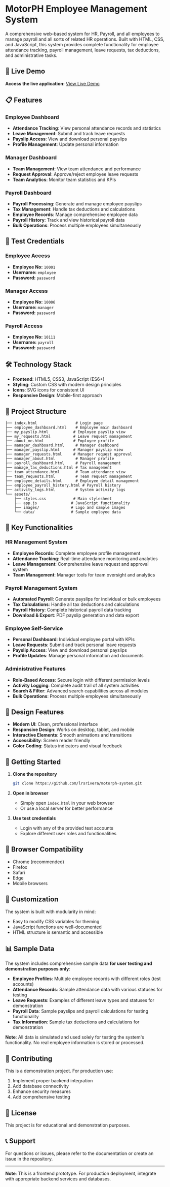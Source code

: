 # MotorPH Employee Management System

A comprehensive web-based system for HR, Payroll, and all employees to manage payroll and all sorts of related HR operations. Built with HTML, CSS, and JavaScript, this system provides complete functionality for employee attendance tracking, payroll management, leave requests, tax deductions, and administrative tasks.

## 🚀 Live Demo

**Access the live application:** [View Live Demo](https://lrsrivera.github.io/motorph-system/)

## 📋 Features

### Employee Dashboard
- **Attendance Tracking**: View personal attendance records and statistics
- **Leave Management**: Submit and track leave requests
- **Payslip Access**: View and download personal payslips
- **Profile Management**: Update personal information

### Manager Dashboard
- **Team Management**: View team attendance and performance
- **Request Approval**: Approve/reject employee leave requests
- **Team Analytics**: Monitor team statistics and KPIs

### Payroll Dashboard
- **Payroll Processing**: Generate and manage employee payslips
- **Tax Management**: Handle tax deductions and calculations
- **Employee Records**: Manage comprehensive employee data
- **Payroll History**: Track and view historical payroll data
- **Bulk Operations**: Process multiple employees simultaneously

## 🔐 Test Credentials

### Employee Access
- **Employee No:** `10001`
- **Username:** `employee`
- **Password:** `password`

### Manager Access
- **Employee No:** `10006`
- **Username:** `manager`
- **Password:** `password`

### Payroll Access
- **Employee No:** `10111`
- **Username:** `payroll`
- **Password:** `password`

## 🛠️ Technology Stack

- **Frontend**: HTML5, CSS3, JavaScript (ES6+)
- **Styling**: Custom CSS with modern design principles
- **Icons**: SVG icons for consistent UI
- **Responsive Design**: Mobile-first approach

## 📁 Project Structure

```
├── index.html                 # Login page
├── employee_dashboard.html    # Employee main dashboard
├── my_payslip.html           # Employee payslip view
├── my_requests.html          # Leave request management
├── about_me.html             # Employee profile
├── manager_dashboard.html     # Manager dashboard
├── manager_payslip.html      # Manager payslip view
├── manager_requests.html     # Manager request approval
├── manager_about.html         # Manager profile
├── payroll_dashboard.html     # Payroll management
├── manage_tax_deductions.html # Tax management
├── team_attendance.html       # Team attendance view
├── team_requests.html         # Team request management
├── employee_details.html      # Employee detail management
├── employee_payroll_history.html # Payroll history
├── activity_logs.html         # System activity logs
└── assets/
    ├── styles.css            # Main stylesheet
    ├── app.js               # JavaScript functionality
    ├── images/              # Logo and sample images
    └── data/                # Sample employee data
```

## 🎯 Key Functionalities

### HR Management System
- **Employee Records**: Complete employee profile management
- **Attendance Tracking**: Real-time attendance monitoring and analytics
- **Leave Management**: Comprehensive leave request and approval system
- **Team Management**: Manager tools for team oversight and analytics

### Payroll Management System
- **Automated Payroll**: Generate payslips for individual or bulk employees
- **Tax Calculations**: Handle all tax deductions and calculations
- **Payroll History**: Complete historical payroll data tracking
- **Download & Export**: PDF payslip generation and data export

### Employee Self-Service
- **Personal Dashboard**: Individual employee portal with KPIs
- **Leave Requests**: Submit and track personal leave requests
- **Payslip Access**: View and download personal payslips
- **Profile Updates**: Manage personal information and documents

### Administrative Features
- **Role-Based Access**: Secure login with different permission levels
- **Activity Logging**: Complete audit trail of all system activities
- **Search & Filter**: Advanced search capabilities across all modules
- **Bulk Operations**: Process multiple employees simultaneously

## 🎨 Design Features

- **Modern UI**: Clean, professional interface
- **Responsive Design**: Works on desktop, tablet, and mobile
- **Interactive Elements**: Smooth animations and transitions
- **Accessibility**: Screen reader friendly
- **Color Coding**: Status indicators and visual feedback

## 🚀 Getting Started

1. **Clone the repository**
   ```bash
   git clone https://github.com/lrsrivera/motorph-system.git
   ```

2. **Open in browser**
   - Simply open `index.html` in your web browser
   - Or use a local server for better performance

3. **Use test credentials**
   - Login with any of the provided test accounts
   - Explore different user roles and functionalities

## 📱 Browser Compatibility

- Chrome (recommended)
- Firefox
- Safari
- Edge
- Mobile browsers

## 🔧 Customization

The system is built with modularity in mind:
- Easy to modify CSS variables for theming
- JavaScript functions are well-documented
- HTML structure is semantic and accessible

## 📊 Sample Data

The system includes comprehensive sample data **for user testing and demonstration purposes only**:
- **Employee Profiles**: Multiple employee records with different roles (test accounts)
- **Attendance Records**: Sample attendance data with various statuses for testing
- **Leave Requests**: Examples of different leave types and statuses for demonstration
- **Payroll Data**: Sample payslips and payroll calculations for testing functionality
- **Tax Information**: Sample tax deductions and calculations for demonstration

**Note**: All data is simulated and used solely for testing the system's functionality. No real employee information is stored or processed.

## 🤝 Contributing

This is a demonstration project. For production use:
1. Implement proper backend integration
2. Add database connectivity
3. Enhance security measures
4. Add comprehensive testing

## 📄 License

This project is for educational and demonstration purposes.

## 📞 Support

For questions or issues, please refer to the documentation or create an issue in the repository.

---

**Note**: This is a frontend prototype. For production deployment, integrate with appropriate backend services and databases.
